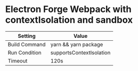 # Electron Forge Webpack with contextIsolation and sandbox

| Setting       | Value                    |
| ------------- | ------------------------ |
| Build Command | yarn && yarn package     |
| Run Condition | supportsContextIsolation |
| Timeout       | 120s                     |
